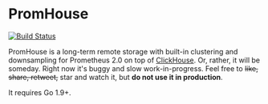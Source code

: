 # PromHouse

[![Build Status](https://travis-ci.org/Percona-Lab/PromHouse.svg?branch=master)](https://travis-ci.org/Percona-Lab/PromHouse)

PromHouse is a long-term remote storage with built-in clustering and downsampling for Prometheus 2.0 on top of
[ClickHouse](https://clickhouse.yandex). Or, rather, it will be someday. Right now it's buggy and slow work-in-progress.
Feel free to ~~like, share, retweet,~~ star and watch it, but **do not use it in production**.

It requires Go 1.9+.
